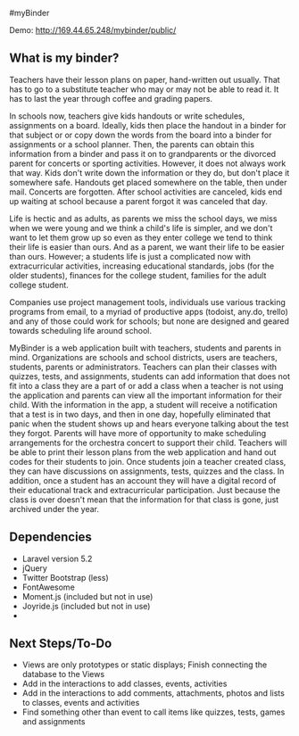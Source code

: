 #myBinder

Demo: http://169.44.65.248/mybinder/public/

## What is my binder?

Teachers have their lesson plans on paper, hand-written out usually. That has to go to a substitute teacher who may or may not be able to read it. It has to last the year through coffee and grading papers. 

In schools now, teachers give kids handouts or write schedules, assignments on a board. Ideally, kids then place the handout in a binder for that subject or or copy down the words from the board into a binder for assignments or a school planner. Then, the parents can obtain this information from a binder and pass it on to grandparents or the divorced parent for concerts or sporting activities. However, it does not always work that way. Kids don't write down the information or they do, but don't place it somewhere safe. Handouts get placed somewhere on the table, then under mail. Concerts are forgotten. After school activities are canceled, kids end up waiting at school because a parent forgot it was canceled that day. 

Life is hectic and as adults, as parents we miss the school days, we miss when we were young and we think a child's life is simpler, and we don't want to let them grow up so even as they enter college we tend to think their life is easier than ours. And as a parent, we want their life to be easier than ours. However; a students life is just a complicated now with extracurricular activities, increasing educational standards, jobs (for the older students), finances for the college student, families for the adult college student. 

Companies use project management tools, individuals use various tracking programs from email, to a myriad of productive apps (todoist, any.do, trello) and any of those could work for schools; but none are designed and geared towards scheduling life around school.

MyBinder is a web application built with teachers, students and parents in mind. Organizations are schools and school districts, users are teachers, students, parents or administrators. Teachers can plan their classes with quizzes, tests, and assignments, students can add information that does not fit into a class they are a part of or add a class when a teacher is not using the application and parents can view all the important information for their child. With the information in the app, a student will receive a notification that a test is in two days, and then in one day, hopefully eliminated that panic when the student shows up and hears everyone talking about the test they forgot. Parents will have more of opportunity to make scheduling arrangements for the orchestra concert to support their child. Teachers will be able to print their lesson plans from the web application and hand out codes for their students to join. Once students join a teacher created class, they can have discussions on assignments, tests, quizzes and the class. In addition, once a student has an account they will have a digital record of their educational track and extracurricular participation. Just because the class is over doesn't mean that the information for that class is gone, just archived under the year.


## Dependencies

- Laravel version 5.2
- jQuery
- Twitter Bootstrap (less)
- FontAwesome
- Moment.js (included but not in use)
- Joyride.js (included but not in use)
- 
## Next Steps/To-Do

- Views are only prototypes or static displays; Finish connecting the database to the Views
- Add in the interactions to add classes, events, activities
- Add in the interactions to add comments, attachments, photos and lists to classes, events and activities
- Find something other than event to call items like quizzes, tests, games and assignments